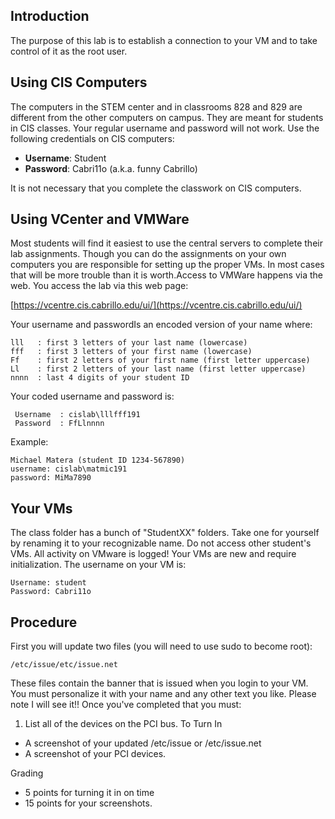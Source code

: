 ## Introduction

The purpose of this lab is to establish a connection to your VM and to take control of it as the root user.

## Using CIS Computers

The computers in the STEM center and in classrooms 828 and 829 are different from the other computers on campus. They are meant for students in CIS classes. Your regular username and password will not work. Use the following credentials on CIS computers:

 * <b>Username</b>: Student
 * <b>Password</b>: Cabri11o (a.k.a. funny Cabrillo)
 
It is not necessary that you complete the classwork on CIS computers.

## Using VCenter and VMWare

Most students will find it easiest to use the central servers to complete their lab assignments. Though you can do the assignments on your own computers you are responsible for setting up the proper VMs. In most cases that will be more trouble than it is worth.Access to VMWare happens via the web. You access the lab via this web page:

 [https://vcentre.cis.cabrillo.edu/ui/](https://vcentre.cis.cabrillo.edu/ui/)

Your username and passwordIs an encoded version of your name where:

```
lll   : first 3 letters of your last name (lowercase)
fff   : first 3 letters of your first name (lowercase)
Ff    : first 2 letters of your first name (first letter uppercase)
Ll    : first 2 letters of your last name (first letter uppercase)
nnnn  : last 4 digits of your student ID
```
Your coded username and password is: 

```
 Username  : cislab\lllfff191 
 Password  : FfLlnnnn
```

Example:

```
Michael Matera (student ID 1234-567890)
username: cislab\matmic191
password: MiMa7890
```

## Your VMs

The class folder has a bunch of "StudentXX" folders. Take one for yourself by renaming it to your recognizable name. Do not access other student's VMs. All activity on VMware is logged! Your VMs are new and require initialization. The username on your VM is:

```
Username: student
Password: Cabri11o
```

## Procedure

First you will update two files (you will need to use sudo to become root):

```
/etc/issue/etc/issue.net
```
These files contain the banner that is issued when you login to your VM. You must personalize it with your name and any other text you like. Please note I will see it!! Once you've completed that you must:
1. List all of the devices on the PCI bus.
To Turn In
  - A screenshot of your updated /etc/issue or /etc/issue.net
  - A screenshot of your PCI devices.

Grading
  * 5 points for turning it in on time
  * 15 points for your screenshots.

